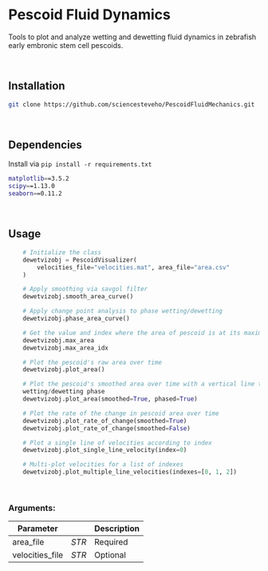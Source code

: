 # Pescoid Fluid Dynamics
Tools to plot and analyze wetting and dewetting fluid dynamics in zebrafish early embronic stem cell pescoids.

<br>

## Installation
```sh
git clone https://github.com/sciencesteveho/PescoidFluidMechanics.git
```
<br>

## Dependencies
Install via `pip install -r requirements.txt`
```sh
matplotlib==3.5.2
scipy==1.13.0
seaborn==0.11.2
```
<br>

## Usage

```python
    # Initialize the class
    dewetvizobj = PescoidVisualizer(
        velocities_file="velocities.mat", area_file="area.csv"
    )

    # Apply smoothing via savgol filter
    dewetvizobj.smooth_area_curve()

    # Apply change point analysis to phase wetting/dewetting
    dewetvizobj.phase_area_curve()

    # Get the value and index where the area of pescoid is at its maximum
    dewetvizobj.max_area
    dewetvizobj.max_area_idx

    # Plot the pescoid's raw area over time
    dewetvizobj.plot_area()

    # Plot the pescoid's smoothed area over time with a vertical line to indicate
    wetting/dewetting phase
    dewetvizobj.plot_area(smoothed=True, phased=True)

    # Plot the rate of the change in pescoid area over time
    dewetvizobj.plot_rate_of_change(smoothed=True)
    dewetvizobj.plot_rate_of_change(smoothed=False)

    # Plot a single line of velocities according to index
    dewetvizobj.plot_single_line_velocity(index=0)

    # Multi-plot velocities for a list of indexes
    dewetvizobj.plot_multiple_line_velocities(indexes=[0, 1, 2])
```


<br>

### Arguments:
| Parameter     |       | Description                           |
|---------------|-------|---------------------------------------|
| area_file | _STR_ | Required |
| velocities_file      | _STR_ | Optional        |

